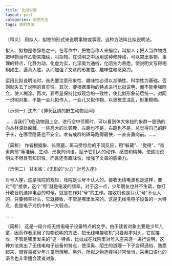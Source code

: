```yaml
---
title: 比拟说明
layout: post
categories: 说明方法
tags: 说明方法
---
```


〔释义〕 用拟人、拟物的形式来说明事物或事理，这种方法叫比拟说明法。

拟人、拟物是修辞格之一。在写作中，把物当作人来描绘，叫拟人；把人当作物或把甲物当作乙物来描绘，叫拟物。在说明之中运用这种修辞格，可以突出事物、事理的特点，化静为动，化虚为实，化深奥为通俗，化陌生为熟悉，使说明文写得栩栩如生，逼真入胜，从而加强了文章的形象性、趣味性和感染力。

运用比拟说明法时，首先要注意形象性、趣味性必须以准确性、科学性为基础，否则就失去了说明的真实性。其次，要根据事物的特点进行比拟说明，而不能牵强附会，使人糊涂。再次，要尽量保持比拟观念的一致性，使比拟形象前后统一。对同一说明对象，不能一会儿拟作人，一会儿又拟作物，以致概念混乱，形象模糊。

〔示例一〕沈杰：《博茨瓦纳的野生动物见闻》

……当我们飞临动物园上空，进行空中侦察时，可以看到体大笨拙的象群一股劲的向丛林深处躲藏，一些高大的长颈鹿，左跑也不是，右跑也不是，总觉得自己的脖子长，在哪里隐蔽也不安全。唯有成群的斑马跑得最快，一直奋勇向前。……

〔简析〕 作者根据象、长颈鹿、斑马受惊后的不同反应，用“躲藏”、“觉得”、“奋勇向前”等准确、生动、形象的词语，赋予它们人的动作、感觉和精神，使这段说明文不但具有知识性，而且还有趣味性，增强了文章的感染力。

〔示例二〕 甘本祓：《无形的“火力”·对号入座》

对号入座，这是戏院的规矩，戏院是认号不认人的。接收无线电波也是这样，要对“号”接收，这个“号”就是电波的频率。对于这一点，少年朋友也并不生疏，你打开收音机选择电台的时候，就是在作对“号”的工作。接收机也是只认“号”不认人的，只要频率对头，它就接收，不管是哪里发来的。这是无线电电子设备的一大特点，也是电子对抗中的一大弱点。

……

〔简析〕 这是一段介绍无线电电子设备特点的文字。由于读者对象主要是少年儿童，因而作者采用了拟物说明的方法，把无线电接收机“只要频率对头，它就接收，不管是哪里发来的”这一特点，比拟成在戏院里对号入座来逐一进行说明。这种方法突出了无线电电子设备的特点，使深奥、陌生的道理一下子变得通俗、熟悉起来，很容易被少年儿童所理解。另外，所拟之物选择得非常恰当，采用口语化的语言也非常适合读者对象。 